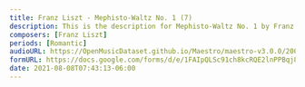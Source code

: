 ```yaml
---
title: Franz Liszt - Mephisto-Waltz No. 1 (7)
description: This is the description for Mephisto-Waltz No. 1 by Franz Liszt
composers: [Franz Liszt]
periods: [Romantic]
audioURL: https://OpenMusicDataset.github.io/Maestro/maestro-v3.0.0/2008/MIDI-Unprocessed_03_R2_2008_01-03_ORIG_MID--AUDIO_03_R2_2008_wav--3.midi
formURL: https://docs.google.com/forms/d/e/1FAIpQLSc91ch8kcRQE2lnPPBqj8fCjugzhw3v5TEwkYsXmlPeYFJpcg/viewform
date: 2021-08-08T07:43:13-06:00
---
```

